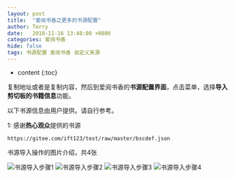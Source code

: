 ```yaml
---
layout: post
title:  "爱阅书香之更多的书源配置"
author: Terry
date:   2018-11-16 13:48:00 +0800
categories: 爱阅书香
hide: false
tags: 书源配置 爱阅书香 自定义来源
---
```

 
* content
{:toc}

复制地址或者是复制内容，然后到爱阅书香的**书源配置界面**，点击菜单，选择**导入剪切板的书籍信息**功能。

以下书源信息由用户提供。请自行参考。






1: 感谢**热心观众**提供的书源
```
https://gitee.com/ift123/test/raw/master/bscdef.json
```

书源导入操作的图片介绍，共4张

![书源导入步骤1](/files/import1.png)
![书源导入步骤2](/files/import2.png)
![书源导入步骤3](/files/import3.png)
![书源导入步骤4](/files/import4.png)
